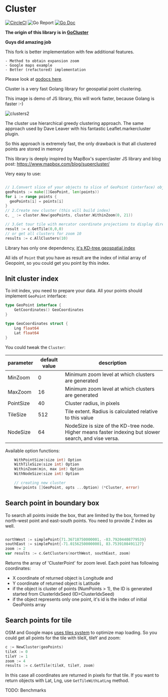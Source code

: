 # Cluster

[![CircleCI](https://circleci.com/gh/electrious-go/cluster/tree/master.svg?style=svg)](https://circleci.com/gh/electrious-go/cluster/tree/master)
![Go Report](https://goreportcard.com/badge/github.com/electrious-go/cluster)
[![Go Doc](https://godoc.org/github.com/electrious-go/cluster?status.svg)](http://godoc.org/github.com/electrious-go/cluster)

**The origin of this library is in [GoCluster](https://github.com/MadAppGang/gocluster)**

**Guys did amazing job**

This fork is better implementation with few additional features.
	
	- Method to obtain expansion zoom
	- Google maps example
	- Better (refactored) implementation

Please look at [godocs here](https://godoc.org/github.com/electrious-go/cluster).

Cluster is a very fast Golang library for geospatial point clustering.

This image is demo of JS library, this will work faster, because Golang is faster :-)

![clusters2](https://cloud.githubusercontent.com/assets/25395/11857351/43407b46-a40c-11e5-8662-e99ab1cd2cb7.gif)

The cluster use hierarchical greedy clustering approach.
The same approach used by Dave Leaver with his fantastic Leaflet.markercluster plugin.

So this approach is extremely fast, the only drawback is that all clustered points are stored in memory

This library is deeply inspired by MapBox's superclaster JS library and blog post: https://www.mapbox.com/blog/supercluster/

Very easy to use:

```go

// 1.Convert slice of your objects to slice of GeoPoint (interface) objects
geoPoints := make([]GeoPoint, len(points))
for i := range points {
  geoPoints[i] = points[i]
}
// 2.Create new cluster (this will build index)
c, _ := cluster.New(geoPoints, cluster.WithinZoom(0, 21))

// 3.Get tour tile with mercator coordinate projections to display directly on the map
result := c.GetTile(0,0,0)
// or get all clusters for zoom 10
results := c.AllClusters(10) 
```

Library has only one dependency, [it's KD-tree geospatial index](https://github.com/electrious-go/kdbush)

All ids of `Point` that you have as result are the index of initial array of Geopoint,
so you could get you point by this index.

## Init cluster index

To init index, you need to prepare your data. All your points should implement `GeoPoint` interface:
```go
type GeoPoint interface {
	GetCoordinates() GeoCoordinates
}

type GeoCoordinates struct {
	Lng float64
	Lat float64
}
```

You could tweak the `Cluster`:

|parameter | default value | description |
|---|---|---|
|MinZoom | 0 | Minimum zoom level at which clusters are generated |
|MaxZoom | 16 | Minimum zoom level at which clusters are generated |
|PointSize | 40 | Cluster radius, in pixels |
|TileSize | 512 | Tile extent. Radius is calculated relative to this value |
|NodeSize | 64 | NodeSize is size of the KD-tree node. Higher means faster indexing but slower search, and vise versa. |

Available option functions:

```go
	WithPointSize(size int) Option 
	WithTileSize(size int) Option
	WithinZoom(min, max int) Option
	WithNodeSize(size int) Option

	// creating new cluster
	New(points []GeoPoint, opts ...Option) (*Cluster, error)
```

## Search point in boundary box

To search all  points inside the box, that are limited by the box, formed by north-west point and east-south points. You need to provide Z index as well.

```go

northWest := simplePoint{71.36718750000001, -83.79204408779539}
southEast := simplePoint{-71.01562500000001, 83.7539108491127}
zoom := 2
var results := c.GetClusters(northWest, southEast, zoom)

```

Returns the array of 'ClusterPoint' for zoom level.
Each point has following coordinates:
 * X coordinate of returned object is Longitude and
 * Y coordinate of returned object is Latitude
 * if the object is cluster of points (NumPoints > 1), the ID is generated started from ClusterIdxSeed (ID>ClusterIdxSeed)
 * if the object represents only one point, it's id is the index of initial GeoPoints array



## Search points for tile

OSM and Google maps [uses tiles system](https://developers.google.com/maps/documentation/javascript/maptypes#TileCoordinates) to optimize map loading.
So you could get all points for the tile with tileX, tileY and zoom:

```go
c := NewCluster(geoPoints)
tileX := 0
tileY := 1
zoom := 4
results := c.GetTile(tileX, tileY, zoom)

```
In this case all coordinates are returned in pixels for that tile.
If you want to return objects with Lat, Lng, use `GetTileWithLatLng` method.

TODO: Benchmarks
